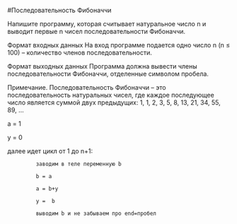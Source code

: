 #Последовательность Фибоначчи

Напишите программу, которая считывает натуральное число n и выводит первые n чисел последовательности Фибоначчи.

Формат входных данных
На вход программе подается одно число n (n ≤ 100) – количество членов последовательности.

Формат выходных данных
Программа должна вывести члены последовательности Фибоначчи, отделенные символом пробела.

Примечание. Последовательность Фибоначчи – это последовательность натуральных чисел, где каждое последующее число 
является суммой двух предыдущих:
1, 1, 2, 3, 5, 8, 13, 21, 34, 55, 89, ...

a = 1

y = 0

далее идет цикл от 1 до n+1:

             заводим в теле переменную b

             b = a

             a = b+y

             y =  b

             выводим b и не забываем про end=пробел